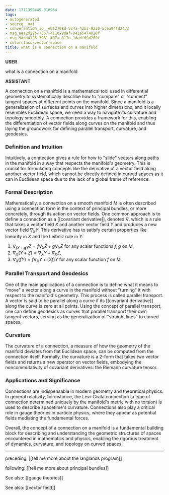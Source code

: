 ```yaml
---
date: 1711399449.916954
tags:
- autogenerated
- source__oai
- conversation_id__e0f2708d-534a-43b3-9230-5c6a94fd2433
- msg_aaa2d29b-7367-4118-9daf-841a5474028f
- msg_9ddd4126-3931-407a-817e-1dadf69d269f
- colorclass/vector-space
title: what is a connection on a manifold
---
```


**USER**

what is a connection on a manifold


**ASSISTANT**

A connection on a manifold is a mathematical tool used in differential geometry to systematically describe how to "compare" or "connect" tangent spaces at different points on the manifold. Since a manifold is a generalization of surfaces and curves into higher dimensions, and it locally resembles Euclidean space, we need a way to navigate its curvature and topology smoothly. A connection provides a framework for this, enabling the differentiation of vector fields along curves on the manifold and thus laying the groundwork for defining parallel transport, curvature, and geodesics.

### Definition and Intuition

Intuitively, a connection gives a rule for how to "slide" vectors along paths in the manifold in a way that respects the manifold's geometry. This is crucial for formulating concepts like the derivative of a vector field along another vector field, which cannot be directly defined in curved spaces as it can in Euclidean space due to the lack of a global frame of reference.

### Formal Description

Mathematically, a connection on a smooth manifold $M$ is often described using a connection form in the context of principal bundles, or more concretely, through its action on vector fields. One common approach is to define a connection as a [[covariant derivative]], denoted $\nabla$, which is a rule that takes a vector field $X$ and another vector field $Y$ and produces a new vector field $\nabla_X Y$. This derivative has to satisfy certain properties like linearity in $X$ and the Leibniz rule in $Y$:

1. $\nabla_{fX + gY}Z = f\nabla_X Z + g\nabla_Y Z$ for any scalar functions $f, g$ on $M$,
2. $\nabla_X(Y + Z) = \nabla_X Y + \nabla_X Z$,
3. $\nabla_X(fY) = f\nabla_X Y + (Xf)Y$ for any scalar function $f$ on $M$.

### Parallel Transport and Geodesics

One of the main applications of a connection is to define what it means to "move" a vector along a curve in the manifold without "turning" it with respect to the manifold's geometry. This process is called parallel transport. A vector is said to be parallel along a curve if its [[covariant derivative]] along the curve is zero at all points. Using the concept of parallel transport, one can define geodesics as curves that parallel transport their own tangent vectors, serving as the generalization of "straight lines" to curved spaces.

### Curvature

The curvature of a connection, a measure of how the geometry of the manifold deviates from flat Euclidean space, can be computed from the connection itself. Formally, the curvature is a 2-form that takes two vector fields and returns a new operator on vector fields, embodying the noncommutativity of covariant derivatives: the Riemann curvature tensor.

### Applications and Significance

Connections are indispensable in modern geometry and theoretical physics. In general relativity, for instance, the Levi-Civita connection (a type of connection determined uniquely by the manifold's metric with no torsion) is used to describe spacetime's curvature. Connections also play a critical role in gauge theories in particle physics, where they appear as potential fields mediating the fundamental forces.

Overall, the concept of a connection on a manifold is a fundamental building block for describing and understanding the geometric structures of spaces encountered in mathematics and physics, enabling the rigorous treatment of dynamics, curvature, and topology on curved spaces.


---

preceding: [[tell me more about the langlands program]]  


following: [[tell me more about principal bundles]]

See also: [[gauge theories]]


See also: [[vector field]]